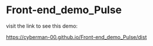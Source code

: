 # Front-end_demo_Pulse

visit the link to see this demo:

https://cyberman-00.github.io/Front-end_demo_Pulse/dist
